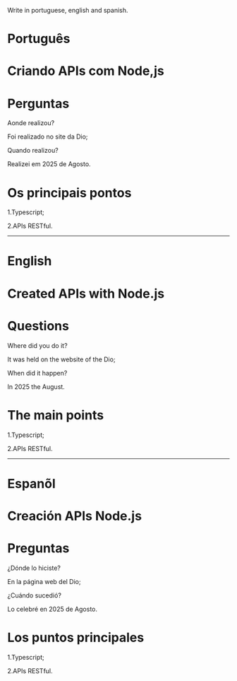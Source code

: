 Write in portuguese, english and spanish.

#  Português

# Criando APIs com Node,js



# Perguntas

Aonde realizou?

Foi realizado no site da Dio;

Quando realizou?

Realizei em 2025 de Agosto.

# Os principais pontos


1.Typescript;

2.APIs RESTful.

--------------------------------------------------------------------------------------------------------------------------------

# English

# Created APIs with Node.js


# Questions

Where did you do it?

It was held on the website of the Dio; 

When did it happen?

In 2025 the August.

# The main points

1.Typescript;

2.APIs RESTful.

--------------------------------------------------------------------------------------------------------------------------------

# Espanõl

# Creación  APIs   Node.js


# Preguntas

¿Dónde lo hiciste?

En la página web del Dio;

¿Cuándo sucedió?

Lo celebré en 2025 de Agosto.

# Los puntos principales

1.Typescript;

2.APIs RESTful.





